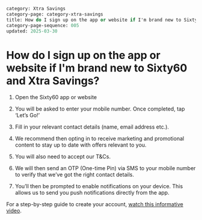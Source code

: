 ```meta
category: Xtra Savings
category-page: category-xtra-savings
title: How do I sign up on the app or website if I'm brand new to Sixty60 and Xtra Savings? 
category-page-sequence: 005
updated: 2025-03-30
```

# How do I sign up on the app or website if I'm brand new to Sixty60 and Xtra Savings? 

1. Open the Sixty60 app or website 

2. You will be asked to enter your mobile number. Once completed, tap ‘Let’s Go!’ 

3. Fill in your relevant contact details (name, email address etc.).  

4. We recommend then opting in to receive marketing and promotional content to stay up to date with offers relevant to you.  

5. You will also need to accept our T&Cs. 

6. We will then send an OTP (One-time Pin) via SMS to your mobile number to verify that we’ve got the right contact details.  

7. You’ll then be prompted to enable notifications on your device. This allows us to send you push notifications directly from the app.  

For a step-by-step guide to create your account, [watch this informative video](https://www.youtube.com/watch?v=k0k7y4hxheQ&list=PLqg2Bw6rJIEUcINzDYgxbPbAk1cTcZ_1I&index=3).


